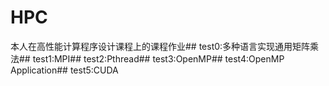 # HPC
本人在高性能计算程序设计课程上的课程作业##
test0:多种语言实现通用矩阵乘法##
test1:MPI##
test2:Pthread##
test3:OpenMP##
test4:OpenMP Application##
test5:CUDA
